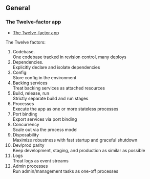 ## General

### The Twelve-factor app
* [The Twelve-factor app](https://12factor.net)

The Twelve factors:
1. Codebase. <br>One codebase tracked in revision control, many deploys
2. Dependencies. <br>Explicitly declare and isolate dependencies
3. Config<br>Store config in the environment
4. Backing services<br>Treat backing services as attached resources
5. Build, release, run<br>Strictly separate build and run stages
6. Processes<br>Execute the app as one or more stateless processes
7. Port binding<br>Export services via port binding
8. Concurrency<br>Scale out via the process model
9. Disposability<br>Maximize robustness with fast startup and graceful shutdown
10. Dev/prod parity<br>Keep development, staging, and production as similar as possible
11. Logs<br>Treat logs as event streams
12. Admin processes<br>Run admin/management tasks as one-off processes
